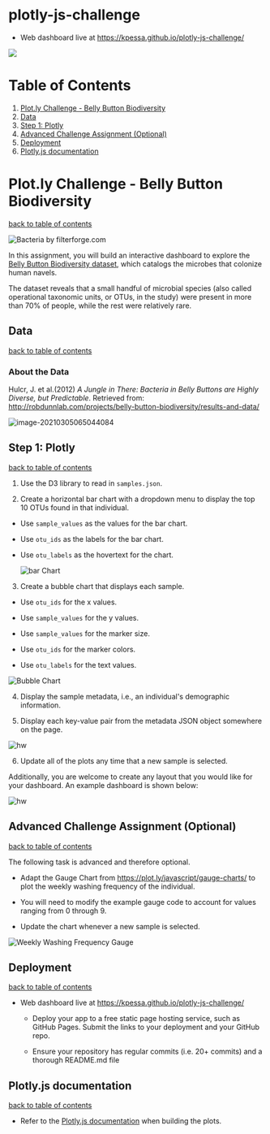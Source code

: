# plotly-js-challenge

* Web dashboard live at https://kpessa.github.io/plotly-js-challenge/

![](./screencast.gif)



# Table of Contents

1. [Plot.ly Challenge - Belly Button Biodiversity](#plotly-challenge---belly-button-biodiversity) 
2. [Data](#data)
3. [Step 1: Plotly](#step-1-plotly)
4. [Advanced Challenge Assignment (Optional)](#advanced-challenge-assignment-optional)
5. [Deployment](#deployment)
6. [Plotly.js documentation](#plotlyjs-documentation)



# Plot.ly Challenge - Belly Button Biodiversity

[back to table of contents](#table-of-contents)

![Bacteria by filterforge.com](README.assets/bacteria.jpg)

In this assignment, you will build an interactive dashboard to explore the [Belly Button Biodiversity dataset](http://robdunnlab.com/projects/belly-button-biodiversity/), which catalogs the microbes that colonize human navels.

The dataset reveals that a small handful of microbial species (also called operational taxonomic units, or OTUs, in the study) were present in more than 70% of people, while the rest were relatively rare.

## Data

[back to table of contents](#table-of-contents)

### About the Data

Hulcr, J. et al.(2012) _A Jungle in There: Bacteria in Belly Buttons are Highly Diverse, but Predictable_. Retrieved from: http://robdunnlab.com/projects/belly-button-biodiversity/results-and-data/

![image-20210305065044084](README.assets/image-20210305065044084.png)

## Step 1: Plotly

[back to table of contents](#table-of-contents)

1. Use the D3 library to read in `samples.json`.

2. Create a horizontal bar chart with a dropdown menu to display the top 10 OTUs found in that individual.

* Use `sample_values` as the values for the bar chart.

* Use `otu_ids` as the labels for the bar chart.

* Use `otu_labels` as the hovertext for the chart.

  ![bar Chart](README.assets/hw01.png)

3. Create a bubble chart that displays each sample.

* Use `otu_ids` for the x values.

* Use `sample_values` for the y values.

* Use `sample_values` for the marker size.

* Use `otu_ids` for the marker colors.

* Use `otu_labels` for the text values.

![Bubble Chart](README.assets/bubble_chart.png)

4. Display the sample metadata, i.e., an individual's demographic information.

5. Display each key-value pair from the metadata JSON object somewhere on the page.

![hw](README.assets/hw03.png)

6. Update all of the plots any time that a new sample is selected.

Additionally, you are welcome to create any layout that you would like for your dashboard. An example dashboard is shown below:

![hw](README.assets/hw02.png)

## Advanced Challenge Assignment (Optional)

[back to table of contents](#table-of-contents)

The following task is advanced and therefore optional.

* Adapt the Gauge Chart from <https://plot.ly/javascript/gauge-charts/> to plot the weekly washing frequency of the individual.

* You will need to modify the example gauge code to account for values ranging from 0 through 9.

* Update the chart whenever a new sample is selected.

![Weekly Washing Frequency Gauge](README.assets/gauge.png)

## Deployment

[back to table of contents](#table-of-contents)

* Web dashboard live at https://kpessa.github.io/plotly-js-challenge/
  * Deploy your app to a free static page hosting service, such as GitHub Pages. Submit the links to your deployment and your GitHub repo.

  * Ensure your repository has regular commits (i.e. 20+ commits) and a thorough README.md file

## Plotly.js documentation

[back to table of contents](#table-of-contents)

* Refer to the [Plotly.js documentation](https://plot.ly/javascript/) when building the plots.

